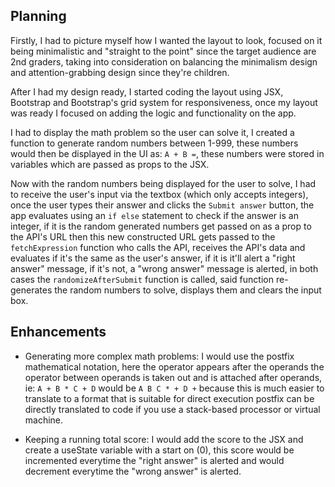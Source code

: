 ## Planning

Firstly, I had to picture myself how I wanted the layout to look, focused on it being minimalistic and "straight to the point" since the target audience are 2nd graders, taking into consideration on balancing the minimalism design and attention-grabbing design since they're children.

After I had my design ready, I started coding the layout using JSX, Bootstrap and Bootstrap's grid system for responsiveness, once my layout was ready I focused on adding the logic and functionality on the app.

I had to display the math problem so the user can solve it, I created a function to generate random numbers between 1-999, these numbers would then be displayed in the UI as: `A + B =`, these numbers were stored in variables which are passed as props to the JSX.

Now with the random numbers being displayed for the user to solve, I had to receive the user's input via the textbox (which only accepts integers), once the user types their answer and clicks the `Submit answer` button, the app evaluates using an `if else` statement to check if the answer is an integer, if it is the random generated numbers get passed on as a prop to the API's URL then this new constructed URL gets passed to the `fetchExpression` function who calls the API, receives the API's data and evaluates if it's the same as the user's answer, if it is it'll alert a "right answer" message, if it's not, a "wrong answer" message is alerted, in both cases the `randomizeAfterSubmit` function is called, said function re-generates the random numbers to solve, displays them and clears the input box.

## Enhancements

 - Generating more complex math problems: I would use the postfix mathematical notation, here the operator appears after the operands the operator between operands is taken out and is attached after operands, ie: `A + B * C + D` would be `A B C * + D +` because this is much easier to translate to a format that is suitable for direct execution postfix can be directly translated to code if you use a stack-based processor or virtual machine.

 - Keeping a running total score: I would add the score to the JSX and create a useState variable with a start on (0), this score would be incremented everytime the "right answer" is alerted and would decrement everytime the "wrong answer" is alerted.